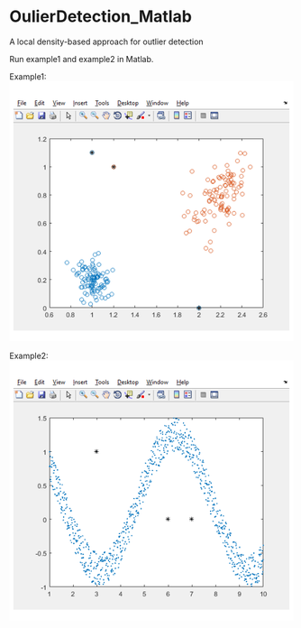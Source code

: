# OulierDetection_Matlab
A   local   density-based   approach   for   outlier   detection  

Run example1 and example2 in Matlab.

Example1:
<br>
![Ex1](https://github.com/antecessor/OulierDetection_Matlab/blob/master/Main.bmp)

Example2:
<br>
![Ex2](https://github.com/antecessor/OulierDetection_Matlab/blob/master/Main2.bmp)
